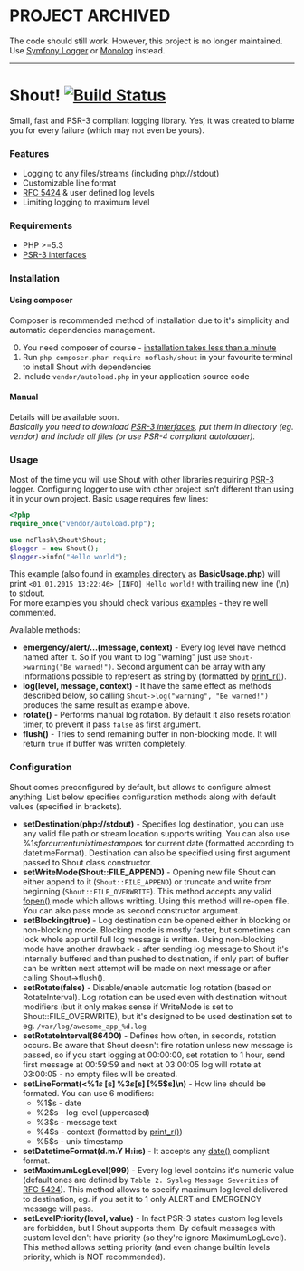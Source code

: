 # PROJECT ARCHIVED

The code should still work. However, this project is no longer maintained. Use [Symfony Logger](https://symfony.com/doc/current/logging.html) or [Monolog](https://github.com/Seldaek/monolog) instead.

---

# Shout! [![Build Status](https://travis-ci.org/kiler129/Shout.svg?branch=master)](https://travis-ci.org/kiler129/Shout)
Small, fast and PSR-3 compliant logging library.
Yes, it was created to blame you for every failure (which may not even be yours).

### Features
  * Logging to any files/streams (including php://stdout)
  * Customizable line format
  * [RFC 5424](http://tools.ietf.org/html/rfc5424) & user defined log levels
  * Limiting logging to maximum level

### Requirements
  * PHP >=5.3
  * [PSR-3 interfaces](https://github.com/php-fig/log)

### Installation
#### Using composer
Composer is recommended method of installation due to it's simplicity and automatic dependencies management.

  0. You need composer of course - [installation takes less than a minute](https://getcomposer.org/download/)
  1. Run `php composer.phar require noflash/shout` in your favourite terminal to install Shout with dependencies
  2. Include `vendor/autoload.php` in your application source code
   
#### Manual
Details will be available soon.  
*Basically you need to download [PSR-3 interfaces](https://github.com/php-fig/log), put them in directory (eg. vendor) and include all files (or use PSR-4 compliant autoloader).*

### Usage
Most of the time you will use Shout with other libraries requiring [PSR-3](http://www.php-fig.org/psr/psr-3/) logger. Configuring logger to use with other project isn't different than using it in your own project.
Basic usage requires few lines:
```php
<?php
require_once("vendor/autoload.php");

use noFlash\Shout\Shout;
$logger = new Shout();
$logger->info("Hello world");
```
This example (also found in [examples directory](https://github.com/kiler129/Shout/tree/master/examples) as **BasicUsage.php**) will print `<01.01.2015 13:22:46> [INFO] Hello world!` with trailing new line (\n) to stdout.  
For more examples you should check various [examples](https://github.com/kiler129/Shout/tree/master/examples) - they're well commented.

Available methods:
  * **emergency/alert/...(message, context)** - Every log level have method named after it. So if you want to log "warning" just use `Shout->warning("Be warned!")`. Second argument can be array with any informations possible to represent as string by (formatted by [print_r()](http://php.net/print_r)).
  * **log(level, message, context)** - It have the same effect as methods described below, so calling `Shout->log("warning", "Be warned!")` produces the same result as example above.
  * **rotate()** - Performs manual log rotation. By default it also resets rotation timer, to prevent it pass `false` as first argument.
  * **flush()** - Tries to send remaining buffer in non-blocking mode. It will return `true` if buffer was written completely.

### Configuration
Shout comes preconfigured by default, but allows to configure almost anything. List below specifies configuration methods along with default values (specified in brackets). 
  * **setDestination(php://stdout)** - Specifies log destination, you can use any valid file path or stream location supports writing. You can also use %1$s for current unix timestamp or %2$s for current date (formatted according to datetimeFormat). Destination can also be specified using first argument passed to Shout class constructor.
  * **setWriteMode(Shout::FILE_APPEND)** - Opening new file Shout can either append to it (`Shout::FILE_APPEND`) or truncate and write from beginning (`Shout::FILE_OVERWRITE`). This method accepts any valid [fopen()](http://php.net/fopen) mode which allows writting. Using this method will re-open file. You can also pass mode as second constructor argument.
  * **setBlocking(true)** - Log destination can be opened either in blocking or non-blocking mode. Blocking mode is mostly faster, but sometimes can lock whole app until full log message is written. Using non-blocking mode have another drawback - after sending log message to Shout it's internally buffered and than pushed to destination, if only part of buffer can be written next attempt will be made on next message or after calling Shout->flush().
  * **setRotate(false)** - Disable/enable automatic log rotation (based on RotateInterval). Log rotation can be used even with destination without modifiers (but it only makes sense if WriteMode is set to Shout::FILE_OVERWRITE), but it's designed to be used destination set to eg. `/var/log/awesome_app_%d.log`
  * **setRotateInterval(86400)** - Defines how often, in seconds, rotation occurs. Be aware that Shout doesn't fire rotation unless new message is passed, so if you start logging at 00:00:00, set rotation to 1 hour, send first message at 00:59:59 and next at 03:00:05 log will rotate at 03:00:05 - no empty files will be created.
  * **setLineFormat(\<%1$s\> [%2$s] %3$s [%4$s] [%5$s]\n)** - How line should be formated. You can use 6 modifiers: 
    * %1$s - date
    * %2$s - log level (uppercased)
    * %3$s - message text
    * %4$s - context (formatted by [print_r()](http://php.net/print_r)) 
    * %5$s - unix timestamp
  * **setDatetimeFormat(d.m.Y H:i:s)** - It accepts any [date()](http://php.net/date) compliant format.
  * **setMaximumLogLevel(999)** - Every log level contains it's numeric value (default ones are defined by `Table 2. Syslog Message Severities` of [RFC 5424](http://tools.ietf.org/html/rfc5424)). This method allows to specify maximum log level delivered to destination, eg. if you set it to 1 only ALERT and EMERGENCY message will pass.
  * **setLevelPriority(level, value)** - In fact PSR-3 states custom log levels are forbidden, but I Shout supports them. By default messages with custom level don't have priority (so they're ignore MaximumLogLevel). This method allows setting priority (and even change builtin levels priority, which is NOT recommended).
